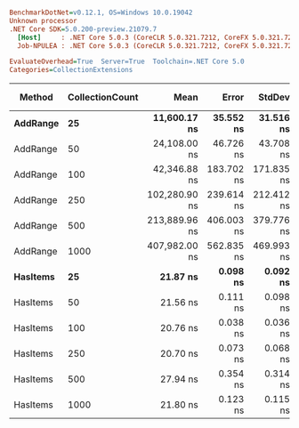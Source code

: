 ``` ini

BenchmarkDotNet=v0.12.1, OS=Windows 10.0.19042
Unknown processor
.NET Core SDK=5.0.200-preview.21079.7
  [Host]     : .NET Core 5.0.3 (CoreCLR 5.0.321.7212, CoreFX 5.0.321.7212), X64 RyuJIT
  Job-NPULEA : .NET Core 5.0.3 (CoreCLR 5.0.321.7212, CoreFX 5.0.321.7212), X64 RyuJIT

EvaluateOverhead=True  Server=True  Toolchain=.NET Core 5.0  
Categories=CollectionExtensions  

```
|   Method | CollectionCount |          Mean |      Error |     StdDev |  Gen 0 | Gen 1 | Gen 2 | Allocated |
|--------- |---------------- |--------------:|-----------:|-----------:|-------:|------:|------:|----------:|
| **AddRange** |              **25** |  **11,600.17 ns** |  **35.552 ns** |  **31.516 ns** | **0.0610** |     **-** |     **-** |     **664 B** |
| AddRange |              50 |  24,108.00 ns |  46.726 ns |  43.708 ns | 0.0916 |     - |     - |    1088 B |
| AddRange |             100 |  42,346.88 ns | 183.702 ns | 171.835 ns | 0.1831 |     - |     - |    1800 B |
| AddRange |             250 | 102,280.90 ns | 239.614 ns | 212.412 ns | 0.3662 |     - |     - |    3760 B |
| AddRange |             500 | 213,889.96 ns | 406.003 ns | 379.776 ns | 0.7324 |     - |     - |    7096 B |
| AddRange |            1000 | 407,982.00 ns | 562.835 ns | 469.993 ns | 0.4883 |     - |     - |   13744 B |
| **HasItems** |              **25** |      **21.87 ns** |   **0.098 ns** |   **0.092 ns** |      **-** |     **-** |     **-** |         **-** |
| HasItems |              50 |      21.56 ns |   0.111 ns |   0.098 ns |      - |     - |     - |         - |
| HasItems |             100 |      20.76 ns |   0.038 ns |   0.036 ns |      - |     - |     - |         - |
| HasItems |             250 |      20.70 ns |   0.073 ns |   0.068 ns |      - |     - |     - |         - |
| HasItems |             500 |      27.94 ns |   0.354 ns |   0.314 ns |      - |     - |     - |         - |
| HasItems |            1000 |      21.80 ns |   0.123 ns |   0.115 ns |      - |     - |     - |         - |
